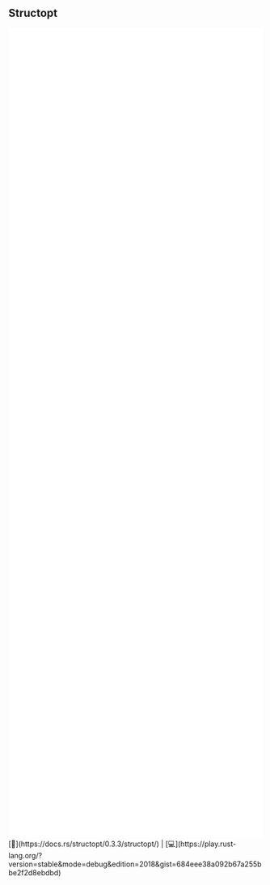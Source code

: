 ## Structopt
<img src="lib/images/structopt.svg" style="height:40vh"/>  
[📒](https://docs.rs/structopt/0.3.3/structopt/) | 
[💻](https://play.rust-lang.org/?version=stable&mode=debug&edition=2018&gist=684eee38a092b67a255bbe2f2d8ebdbd)

<!--
#[derive(StructOpt, Debug)]
#[structopt(name = "guilt")]
struct Guilt {
    // This is the -h message
    //
    // and this is the --help message
    #[structopt(short = "d", long = "debug")]
    debug: bool,
    #[structopt(subcommand)]
    cmd: Commands,
}
        
#[derive(Debug, StructOpt)]
#[structopt(rename_all = "kebab-case")]
pub enum Commands {
    Blame {
        who: String,
    },
}
        
println!("{:?}", Guilt::from_args());
-->